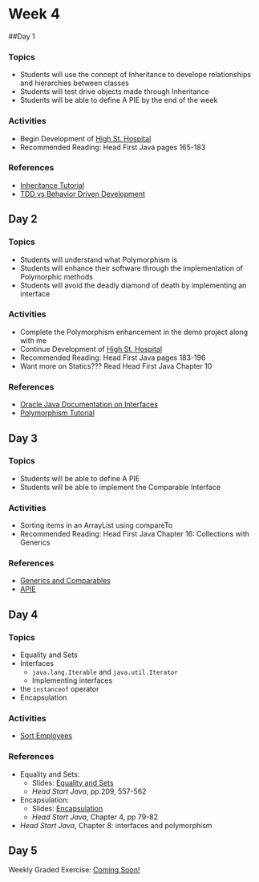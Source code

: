 # Week 4

##Day 1

### Topics

- Students will use the concept of Inheritance to develope relationships and hierarchies between classes
- Students will test drive objects made through Inheritance
- Students will be able to define A PIE by the end of the week

	
### Activities

- Begin Development of [High St. Hospital](../exercises/hospital-project.md)
- Recommended Reading: Head First Java pages 165-183

### References

- [Inheritance Tutorial](https://www.tutorialspoint.com/java/java_inheritance.htm)
- [TDD vs Behavior Driven Development](https://www.youtube.com/watch?v=4QFYTQy47yA)



## Day 2

### Topics

- Students will understand what Polymorphism is
- Students will enhance their software through the implementation of Polymorphic methods
- Students will avoid the deadly diamond of death by implementing an interface

### Activities

- Complete the Polymorphism enhancement in the demo project along with me
- Continue Development of [High St. Hospital](../exercises/hospital-project.md)
- Recommended Reading: Head First Java pages 183-196
- Want more on Statics??? Read Head First Java Chapter 10

### References

- [Oracle Java Documentation on Interfaces](https://docs.oracle.com/javase/tutorial/java/IandI/index.html)
- [Polymorphism Tutorial](https://www.tutorialspoint.com/java/java_polymorphism.htm)



## Day 3

### Topics

- Students will be able to define A PIE
- Students will be able to implement the Comparable Interface

	
### Activities

- Sorting items in an ArrayList using compareTo
- Recommended Reading: Head First Java Chapter 16: Collections with Generics

### References

- [Generics and Comparables](./generics-and-comparable.md)
- [APIE](https://wecancodeit.github.io/java-slides/objects/a-pie/)



## Day 4

### Topics

- Equality and Sets
- Interfaces
	- `java.lang.Iterable` and `java.util.Iterator`
	- Implementing interfaces
- the `instanceof` operator
- Encapsulation

### Activities

- [Sort Employees](./comparing-employees.md)

### References

- Equality and Sets:
	- Slides: [Equality and Sets](https://wecancodeit.github.io/java-slides/objects/equality-and-sets/)
	- *Head Start Java*, pp.209, 557-562
- Encapsulation:
	- Slides: [Encapsulation](https://wecancodeit.github.io/java-slides/objects/encapsulation/)
	- *Head Start Java*, Chapter 4, pp 79-82
- *Head Start Java*, Chapter 8: interfaces and polymorphism

	
## Day 5


Weekly Graded Exercise: [Coming Soon!]()



